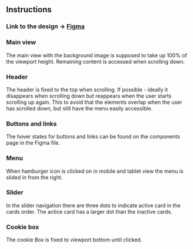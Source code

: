 ## Instructions

### Link to the design -> [Figma](https://www.figma.com/file/OtAz1ov1w1RhxiQ3ur8T3V/Shakshouka?node-id=0%3A1&t=wJpqy4Wf7I2kXFuu-1)

### Main view
The main view with the background image is supposed to take up 100% of the viewport height. Remaining content is accessed when scrolling down. 

### Header
The header is fixed to the top when scrolling. If possible - ideally it disappears when scrolling down but reappears when the user starts scrolling up again. This to avoid that the elements overlap when the user has scrolled down, but still have the menu easily accessible. 

### Buttons and links
The hover states for buttons and links can be found on the components page in the Figma file. 

### Menu
When hamburger icon is clicked on in mobile and tablet view the menu is slided in from the right.

### Slider
In the slider navigation there are three dots to indicate active card in the cards order. The actice card has a larger dot than the inactive cards.

### Cookie box
The cookie Box is fixed to viewport bottom until clicked.

